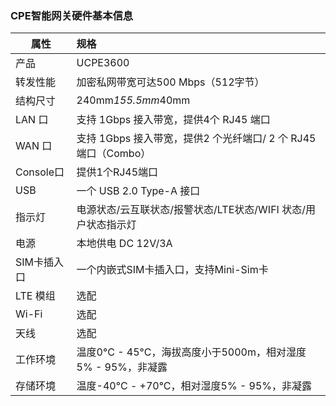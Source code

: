 ### CPE智能网关硬件基本信息

| 属性        | 规格                                                         |
| ----------- | :----------------------------------------------------------- |
| 产品        | UCPE3600                                                     |
| 转发性能    | 加密私网带宽可达500 Mbps（512字节）                          |
| 结构尺寸    | 240mm*155.5mm*40mm                                           |
| LAN 口      | 支持 1Gbps 接入带宽，提供4个 RJ45 端口                       |
| WAN 口      | 支持 1Gbps 接入带宽，提供2 个光纤端口/ 2 个 RJ45 端口（Combo） |
| Console口   | 提供1个RJ45端口                                              |
| USB         | 一个 USB 2.0 Type-A 接口                                     |
| 指示灯      | 电源状态/云互联状态/报警状态/LTE状态/WIFI 状态/用户状态指示灯 |
| 电源        | 本地供电 DC 12V/3A                                           |
| SIM卡插入口 | 一个内嵌式SIM卡插入口，支持Mini-Sim卡                        |
| LTE 模组    | 选配                                                         |
| Wi-Fi       | 选配                                                         |
| 天线        | 选配                                                         |
| 工作环境    | 温度0°C - 45°C，海拔高度小于5000m，相对湿度5% - 95%，非凝露  |
| 存储环境    | 温度-40°C - +70°C，相对湿度5% - 95%，非凝露                  |
